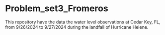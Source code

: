 # Problem_set3_Fromeros

This repository have the data the water level observations at Cedar Key, FL, from 9/26/2024 to 9/27/2024 during the landfall of Hurricane Helene.
